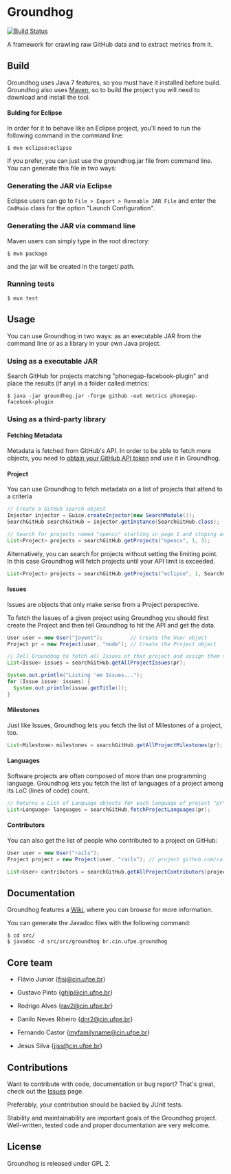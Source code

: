 # Groundhog
[![Build Status](https://travis-ci.org/spgroup/groundhog.png?branch=master)](https://travis-ci.org/spgroup/groundhog)

A framework for crawling raw GitHub data and to extract metrics from it.

## Build

Groundhog uses Java 7 features, so you must have it installed before build. Groundhog also uses [Maven](maven.apache.org), so to build the project you will need to download and install the tool.

#### Bulding for Eclipse

In order for it to behave like an Eclipse project, you'll need to run the following command in the command line:

```
$ mvn eclipse:eclipse
```

If you prefer, you can just use the groundhog.jar file from command line. You can generate this file in two ways:

### Generating the JAR via Eclipse

Eclipse users can go to `File > Export > Runnable JAR File` and enter the `CmdMain` class for the option "Launch Configuration".

### Generating the JAR via command line

Maven users can simply type in the root directory:

```
$ mvn package
```

and the jar will be created in the target/ path.


### Running tests

```
$ mvn test
```

## Usage

You can use Groundhog in two ways: as an executable JAR from the command line or as a library in your own Java project.

### Using as a executable JAR

Search GitHub for projects matching "phonegap-facebook-plugin" and place the results (if any) in a folder called metrics:

```shell
$ java -jar groundhog.jar -forge github -out metrics phonegap-facebook-plugin
```

### Using as a third-party library

#### Fetching Metadata

Metadata is fetched from GitHub's API. In order to be able to fetch more objects, you need to  [obtain your GitHub API token](https://github.com/settings/applications) and use it in Groundhog.

#### Project

You can use Groundhog to fetch metadata on a list of projects that attend to a criteria

```java
// Create a GitHub search object
Injector injector = Guice.createInjector(new SearchModule());
SearchGitHub searchGitHub = injector.getInstance(SearchGitHub.class);

// Search for projects named "opencv" starting in page 1 and stoping and going until the 3rd project
List<Project> projects = searchGitHub.getProjects("opencv", 1, 3);
```

Alternatively, you can search for projects without setting the limiting point. In this case Groundhog will fetch projects until your API limit is exceeded.

```java
List<Project> projects = searchGitHub.getProjects("eclipse", 1, SearchGitHub.INFINITY)
```

#### Issues

Issues are objects that only make sense from a Project perspective.

To fetch the Issues of a given project using Groundhog you should first create the Project and then tell Groundhog to hit the API and get the data.

```java
User user = new User("joyent");         // Create the User object
Project pr = new Project(user, "node"); // Create the Project object

// Tell Groundhog to fetch all Issues of that project and assign them the the Project object:
List<Issue> issues = searchGitHub.getAllProjectIssues(pr);

System.out.println("Listing 'em Issues...");
for (Issue issue: issues) {
  System.out.println(issue.getTitle());
}
```

#### Milestones

Just like Issues, Groundhog lets you fetch the list of Milestones of a project, too.

```java
List<Milestone> milestones = searchGitHub.getAllProjectMilestones(pr);
```

#### Languages

Software projects are often composed of more than one programming language. Groundhog lets you fetch the list of languages of a project among its LoC (lines of code) count.

```java
// Returns a List of Language objects for each language of project "pr"
List<Language> languages = searchGitHub.fetchProjectLanguages(pr);
```

#### Contributors

You can also get the list of people who contributed to a project on GitHub:

```java
User user = new User("rails");
Project project = new Project(user, "rails"); // project github.com/rails/rails

List<User> contributors = searchGitHub.getAllProjectContributors(project);
```

## Documentation

Groundhog features a [Wiki], where you can browse for more information.

You can generate the Javadoc files with the following command:

```
$ cd src/
$ javadoc -d src/src/groundhog br.cin.ufpe.groundhog
```

## Core team

* Flávio Junior {fjsj@cin.ufpe.br}

* Gustavo Pinto {ghlp@cin.ufpe.br}

* Rodrigo Alves {rav2@cin.ufpe.br}

* Danilo Neves Ribeiro {dnr2@cin.ufpe.br}

* Fernando Castor {myfamilyname@cin.ufpe.br}

* Jesus Silva {jjss@cin.ufpe.br}

## Contributions

Want to contribute with code, documentation or bug report? That's great, check out the [Issues] page.

Preferably, your contribution should be backed by JUnit tests.

Stability and maintainability are important goals of the Groundhog project. Well-written, tested code and proper documentation are very welcome.

## License

Groundhog is released under GPL 2.

[GitHub API v3]: http://developer.github.com/
[Wiki]: https://github.com/spgroup/groundhog/wiki
[Issues]: https://github.com/spgroup/groundhog/issues
